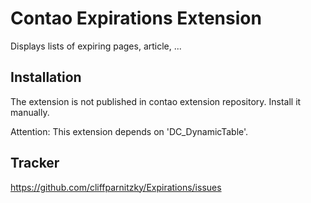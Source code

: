 Contao Expirations Extension
========================================================

Displays lists of expiring pages, article, ...


Installation
------------

The extension is not published in contao extension repository.
Install it manually.

Attention: This extension depends on 'DC_DynamicTable'.


Tracker
-------

https://github.com/cliffparnitzky/Expirations/issues